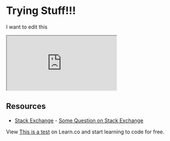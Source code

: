 # Trying Stuff!!!
I want to edit this

<iframe src="http://localhost:8888/notebooks/Calculating%20Distance.ipynb"></iframe>

## Resources

* [Stack Exchange](http://www.stackexchange.com) - [Some Question on Stack Exchange](http://www.stackexchange.com/questions/123)

<p class='util--hide'>View <a href='https://learn.co/lessons/this-is-a-test'>This is a test</a> on Learn.co and start learning to code for free.</p>
